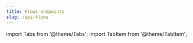 ```yaml
---
title: Flows endpoints
slug: /api-flows
---
```


import Tabs from '@theme/Tabs';
import TabItem from '@theme/TabItem';